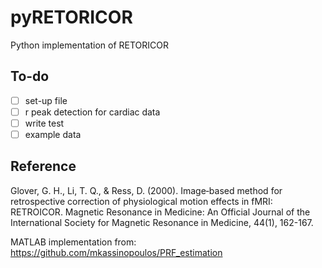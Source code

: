 # pyRETORICOR
Python implementation of RETORICOR

## To-do
- [ ] set-up file
- [ ] r peak detection for cardiac data
- [ ] write test
- [ ] example data

## Reference
Glover, G. H., Li, T. Q., & Ress, D. (2000). Image‐based method for retrospective correction of physiological motion effects in fMRI: RETROICOR. Magnetic Resonance in Medicine: An Official Journal of the International Society for Magnetic Resonance in Medicine, 44(1), 162-167.

MATLAB implementation from: https://github.com/mkassinopoulos/PRF_estimation
